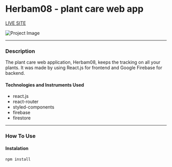 # Herbam08 - plant care web app

[LIVE SITE](https://herbam08.web.app)

![Project Image](project-url)
___

### Description
The plant care web application, Herbam08, keeps the tracking on all your plants. It was made by using React.js for frontend and Google Firebase for backend.

#### Technologies and Instruments Used
- react.js
- react-router
- styled-components
- firebase
- firestore

___

### How To Use

#### Instalation
`npm install`
